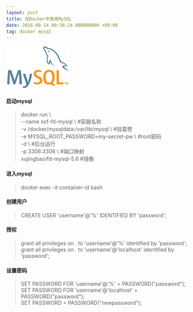 ```yaml
---
layout: post
title: 在Docker中使用MySQL
date: 2016-08-14 00:38:24.000000000 +09:00
tag: docker mysql 
---
```

![Gralde Logo](/assets/images/20160814/mysql-logo.png)  

#### 启动mysql
> docker run \  
> --name sxf-fd-mysql \   #容器名称  
> -v /docker/mysqldata:/var/lib/mysql  \  #挂载卷  
> -e MYSQL_ROOT_PASSWORD=my-secret-pw \ #root密码  
> -d \ #后台运行  
> -p 3306:3306 \ #端口映射  
> xujingbao/fd-mysql-5.6  #镜像  

#### 进入mysql
> docker exec -it container-id bash

#### 创建用户
> CREATE USER 'username'@'%' IDENTIFIED BY 'password';

#### 授权
> grant all privileges on *.* to 'username'@'%' identified by 'password';  
> grant all privileges on *.* to 'username'@'localhost' identified by 'password';

#### 设置密码
> SET PASSWORD FOR 'username'@'%' = PASSWORD("password");  
> SET PASSWORD FOR 'username'@'localhost' = PASSWORD("password");  
> SET PASSWORD = PASSWORD("newpassword");